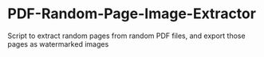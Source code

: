 # PDF-Random-Page-Image-Extractor
 Script to extract random pages from random PDF files, and export those pages as watermarked images
